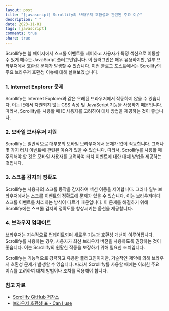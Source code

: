 ```yaml
---
layout: post
title: "[javascript] Scrollify의 브라우저 호환성과 관련된 주요 이슈"
description: " "
date: 2023-11-01
tags: [javascript]
comments: true
share: true
---
```


Scrollify는 웹 페이지에서 스크롤 이벤트를 제어하고 사용자가 특정 섹션으로 이동할 수 있게 해주는 JavaScript 플러그인입니다. 이 플러그인은 매우 유용하지만, 일부 브라우저에서 호환성 문제가 발생할 수 있습니다. 이번 블로그 포스트에서는 Scrollify의 주요 브라우저 호환성 이슈에 대해 살펴보겠습니다.

### 1. Internet Explorer 문제
Scrollify는 Internet Explorer와 같은 오래된 브라우저에서 작동하지 않을 수 있습니다. 이는 IE에서 지원되지 않는 CSS 속성 및 JavaScript 기능을 사용하기 때문입니다. 따라서, Scrollify를 사용할 때 IE 사용자를 고려하여 대체 방법을 제공하는 것이 좋습니다.

### 2. 모바일 브라우저 지원
Scrollify는 일반적으로 대부분의 모바일 브라우저에서 문제가 없이 작동합니다. 그러나 몇 가지 터치 이벤트에 관련된 이슈가 있을 수 있습니다. 따라서, Scrollify를 사용할 때 주의해야 할 것은 모바일 사용자를 고려하여 터치 이벤트에 대한 대체 방법을 제공하는 것입니다.

### 3. 스크롤 감지의 정확도
Scrollify는 사용자의 스크롤 동작을 감지하여 섹션 이동을 제어합니다. 그러나 일부 브라우저에서는 스크롤 이벤트의 정확도에 문제가 있을 수 있습니다. 이는 브라우저마다 스크롤 이벤트를 처리하는 방식이 다르기 때문입니다. 이 문제를 해결하기 위해 Scrollify에는 스크롤 감지의 정확도를 향상시키는 옵션을 제공합니다.

### 4. 브라우저 업데이트
브라우저는 지속적으로 업데이트되며 새로운 기능과 호환성 개선이 이루어집니다. Scrollify를 사용하는 경우, 사용자가 최신 브라우저 버전을 사용하도록 권장하는 것이 좋습니다. 이는 Scrollify의 원활한 작동을 보장하기 위해 필요한 조치입니다.

Scrollify는 기능적으로 강력하고 유용한 플러그인이지만, 기술적인 제약에 의해 브라우저 호환성 문제가 발생할 수 있습니다. 따라서 Scrollify를 사용할 때에는 이러한 주요 이슈를 고려하여 대체 방법이나 조치를 적용해야 합니다.

### 참고 자료
- [Scrollify GitHub 저장소](https://github.com/lukehaas/Scrollify)
- [브라우저 호환성 표 - Can I use](https://caniuse.com)